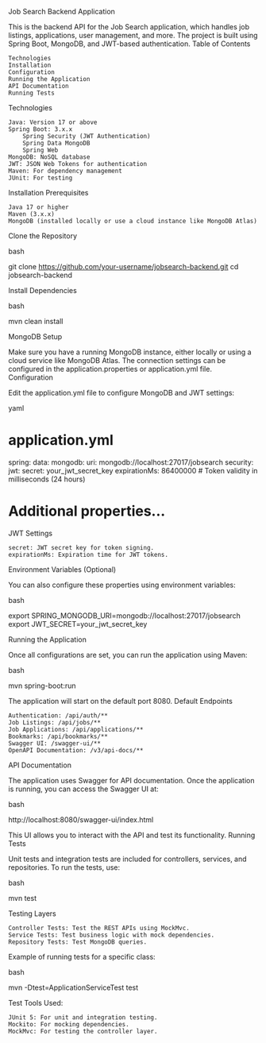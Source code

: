 Job Search Backend Application

This is the backend API for the Job Search application, which handles job listings, applications, user management, and more. The project is built using Spring Boot, MongoDB, and JWT-based authentication.
Table of Contents

    Technologies
    Installation
    Configuration
    Running the Application
    API Documentation
    Running Tests

Technologies

    Java: Version 17 or above
    Spring Boot: 3.x.x
        Spring Security (JWT Authentication)
        Spring Data MongoDB
        Spring Web
    MongoDB: NoSQL database
    JWT: JSON Web Tokens for authentication
    Maven: For dependency management
    JUnit: For testing

Installation
Prerequisites

    Java 17 or higher
    Maven (3.x.x)
    MongoDB (installed locally or use a cloud instance like MongoDB Atlas)

Clone the Repository

bash

git clone https://github.com/your-username/jobsearch-backend.git
cd jobsearch-backend

Install Dependencies

bash

mvn clean install

MongoDB Setup

Make sure you have a running MongoDB instance, either locally or using a cloud service like MongoDB Atlas. The connection settings can be configured in the application.properties or application.yml file.
Configuration

Edit the application.yml file to configure MongoDB and JWT settings:

yaml

# application.yml

spring:
  data:
    mongodb:
      uri: mongodb://localhost:27017/jobsearch
  security:
    jwt:
      secret: your_jwt_secret_key
      expirationMs: 86400000 # Token validity in milliseconds (24 hours)

# Additional properties...

JWT Settings

    secret: JWT secret key for token signing.
    expirationMs: Expiration time for JWT tokens.

Environment Variables (Optional)

You can also configure these properties using environment variables:

bash

export SPRING_MONGODB_URI=mongodb://localhost:27017/jobsearch
export JWT_SECRET=your_jwt_secret_key

Running the Application

Once all configurations are set, you can run the application using Maven:

bash

mvn spring-boot:run

The application will start on the default port 8080.
Default Endpoints

    Authentication: /api/auth/**
    Job Listings: /api/jobs/**
    Job Applications: /api/applications/**
    Bookmarks: /api/bookmarks/**
    Swagger UI: /swagger-ui/**
    OpenAPI Documentation: /v3/api-docs/**

API Documentation

The application uses Swagger for API documentation. Once the application is running, you can access the Swagger UI at:

bash

http://localhost:8080/swagger-ui/index.html

This UI allows you to interact with the API and test its functionality.
Running Tests

Unit tests and integration tests are included for controllers, services, and repositories. To run the tests, use:

bash

mvn test

Testing Layers

    Controller Tests: Test the REST APIs using MockMvc.
    Service Tests: Test business logic with mock dependencies.
    Repository Tests: Test MongoDB queries.

Example of running tests for a specific class:

bash

mvn -Dtest=ApplicationServiceTest test

Test Tools Used:

    JUnit 5: For unit and integration testing.
    Mockito: For mocking dependencies.
    MockMvc: For testing the controller layer.
